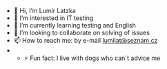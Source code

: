 - 👋 Hi, I’m Lumír Latzka
- 👀 I’m interested in IT testing
- 🌱 I’m currently learning testing and English
- 💞️ I’m looking to collaborate on solving of issues
- 📫 How to reach me: by e-mail lumilat@seznam.cz
- - ⚡ Fun fact: I live with dogs who can´t advice me

<!---
lumilat/lumilat is a ✨ special ✨ repository because its `README.md` (this file) appears on your GitHub profile.
You can click the Preview link to take a look at your changes.
--->
